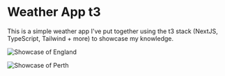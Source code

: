 # Weather App t3
This is a simple weather app I've put together using the t3 stack (NextJS, TypeScript, Tailwind + more) to showcase my knowledge. 

![Showcase of England](https://media.discordapp.net/attachments/879163743135744064/1131466370702376990/image.png?width=500&height=800)

![Showcase of Perth](https://media.discordapp.net/attachments/879163743135744064/1131466371008569385/image.png?width=500&height=800)
